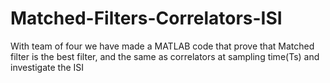 # Matched-Filters-Correlators-ISI
With team of four we have made a MATLAB code that prove that Matched filter is the best filter, and the same as correlators at sampling time(Ts) and investigate the ISI
